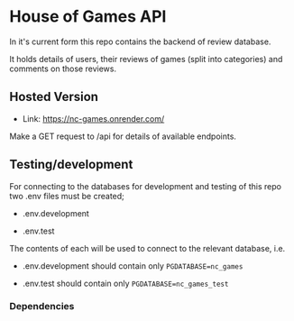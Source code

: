 # House of Games API

In it's current form this repo contains the backend of review database.

It holds details of users, their reviews of games (split into categories) and comments on those reviews.

## Hosted Version

- Link: https://nc-games.onrender.com/

Make a GET request to /api for details of available endpoints.

## Testing/development

For connecting to the databases for development and testing of this repo two .env files must be created;

- .env.development

- .env.test

The contents of each will be used to connect to the relevant database, i.e.

- .env.development should contain only `PGDATABASE=nc_games`

- .env.test should contain only `PGDATABASE=nc_games_test`

### Dependencies
